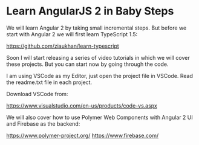 # Learn AngularJS 2 in Baby Steps
We will learn Angular 2 by taking small incremental steps. But before we start with Angular 2 we will first learn TypeScript 1.5:

https://github.com/ziaukhan/learn-typescript

Soon I will start releasing a series of video tutorials in which we will cover these projects. But you can start now by going through the code.

I am using VSCode as my Editor, just open the project file in VSCode. Read the readme.txt file in each project.

Download VSCode from:

https://www.visualstudio.com/en-us/products/code-vs.aspx

We will also cover how to use Polymer Web Components with Angular 2 UI and Firebase as the backend:

https://www.polymer-project.org/
https://www.firebase.com/








